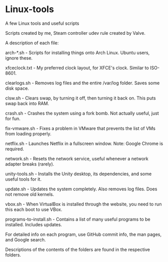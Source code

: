  
# Linux-tools 

A few Linux tools and useful scripts 

Scripts created by me, Steam controller udev rule created by Valve. 



A description of each file: 

arch-*.sh - Scripts for installing things onto Arch Linux. Ubuntu users, ignore these.

xfceclock.txt - My preferred clock layout, for XFCE's clock. Similar to ISO-8601.

clearlogs.sh - Removes log files and the entire /var/log folder. Saves some disk space. 

clsw.sh - Clears swap, by turning it off, then turning it back on. This puts swap back into RAM. 

crash.sh - Crashes the system using a fork bomb. Not actually useful, just for fun. 

fix-vmware.sh - Fixes a problem in VMware that prevents the list of VMs from loading properly. 

netflix.sh - Launches Netflix in a fullscreen window. Note: Google Chrome is required. 

network.sh - Resets the network service, useful whenever a network adapter breaks (rarely). 

unity-tools.sh - Installs the Unity desktop, its dependencies, and some useful tools for it. 

update.sh - Updates the system completely. Also removes log files. Does not remove old kernels.

vbox.sh - When VirtualBox is installed through the website, you need to run this each boot to use VBox.

programs-to-install.sh - Contains a list of many useful programs to be installed. Includes updates.


For detailed info on each program, use GitHub commit info, the man pages, and Google search.

Descriptions of the contents of the folders are found in the respective folders.





